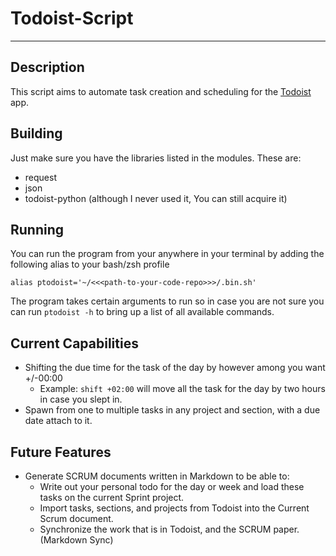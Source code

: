 # Todoist-Script

---

## Description

This script aims to automate task creation and scheduling for the [Todoist](https://todoist.com/) app. 

## Building

Just make sure you have the libraries listed in the modules. These are:
- request
- json
- todoist-python (although I never used it, You can still acquire it)

## Running

You can run the program from your anywhere in your terminal by adding the following alias to your bash/zsh profile

```alias ptodoist='~/<<<path-to-your-code-repo>>>/.bin.sh'```

The program takes certain arguments to run so in case you are not sure you can run ```ptodoist -h``` to bring up a list of all available commands.

## Current Capabilities

- Shifting the due time for the task of the day by however among you want +/-00:00
  - Example: ```shift +02:00``` will move all the task for the day by two hours in case you slept in.
- Spawn from one to multiple tasks in any project and section, with a due date attach to it.

## Future Features

- Generate SCRUM documents written in Markdown to be able to: 
  - Write out your personal todo for the day or week and load these tasks on the current Sprint project.
  - Import tasks, sections, and projects from Todoist into the Current Scrum document.
  - Synchronize the work that is in Todoist, and the SCRUM paper. (Markdown Sync)
